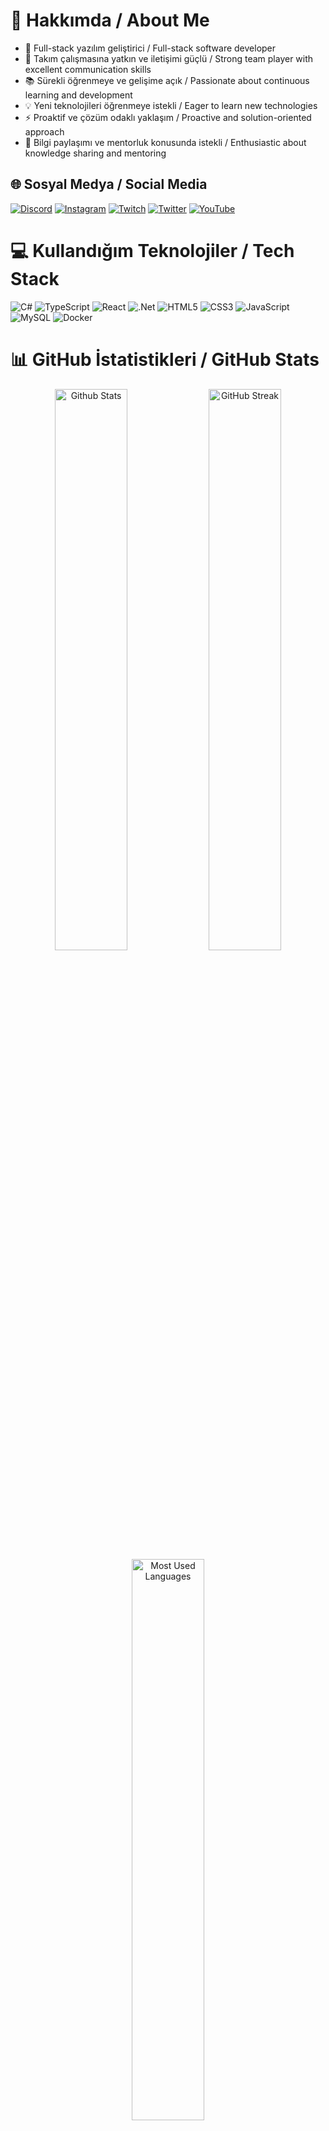 # 💫 Hakkımda / About Me

- 🚀 Full-stack yazılım geliştirici / Full-stack software developer
- 👥 Takım çalışmasına yatkın ve iletişimi güçlü / Strong team player with excellent communication skills
- 📚 Sürekli öğrenmeye ve gelişime açık / Passionate about continuous learning and development
- 💡 Yeni teknolojileri öğrenmeye istekli / Eager to learn new technologies
- ⚡ Proaktif ve çözüm odaklı yaklaşım / Proactive and solution-oriented approach
- 🤝 Bilgi paylaşımı ve mentorluk konusunda istekli / Enthusiastic about knowledge sharing and mentoring

## 🌐 Sosyal Medya / Social Media
[![Discord](https://img.shields.io/badge/Discord-%237289DA.svg?logo=discord&logoColor=white)](https://discord.gg/y68R7arX) 
[![Instagram](https://img.shields.io/badge/Instagram-%23E4405F.svg?logo=Instagram&logoColor=white)](https://instagram.com/polegut/) 
[![Twitch](https://img.shields.io/badge/Twitch-%239146FF.svg?logo=Twitch&logoColor=white)](https://twitch.tv/polegut) 
[![Twitter](https://img.shields.io/badge/Twitter-%231DA1F2.svg?logo=Twitter&logoColor=white)](https://twitter.com/polegut) 
[![YouTube](https://img.shields.io/badge/YouTube-%23FF0000.svg?logo=YouTube&logoColor=white)](https://youtube.com/channel/UCHrgDXcBzj-zxO_zueRr1rg)

# 💻 Kullandığım Teknolojiler / Tech Stack
![C#](https://img.shields.io/badge/c%23-%23239120.svg?style=for-the-badge&logo=c-sharp&logoColor=white) 
![TypeScript](https://img.shields.io/badge/typescript-%23007ACC.svg?style=for-the-badge&logo=typescript&logoColor=white) 
![React](https://img.shields.io/badge/react-%2320232a.svg?style=for-the-badge&logo=react&logoColor=%2361DAFB)
![.Net](https://img.shields.io/badge/.NET-5C2D91?style=for-the-badge&logo=.net&logoColor=white)
![HTML5](https://img.shields.io/badge/html5-%23E34F26.svg?style=for-the-badge&logo=html5&logoColor=white) 
![CSS3](https://img.shields.io/badge/css3-%231572B6.svg?style=for-the-badge&logo=css3&logoColor=white)
![JavaScript](https://img.shields.io/badge/javascript-%23323330.svg?style=for-the-badge&logo=javascript&logoColor=%23F7DF1E)
![MySQL](https://img.shields.io/badge/mysql-%2300f.svg?style=for-the-badge&logo=mysql&logoColor=white)
![Docker](https://img.shields.io/badge/docker-%230db7ed.svg?style=for-the-badge&logo=docker&logoColor=white)

# 📊 GitHub İstatistikleri / GitHub Stats
<div align="center">
  <img src="https://github-readme-stats.vercel.app/api?username=emirdnz&theme=dark&hide_border=true&include_all_commits=true&count_private=true" width="48%" alt="Github Stats"/>
  <img src="https://github-readme-streak-stats.herokuapp.com/?user=emirdnz&theme=dark&hide_border=true" width="48%" alt="GitHub Streak"/>
  <img src="https://github-readme-stats.vercel.app/api/top-langs/?username=emirdnz&theme=dark&hide_border=true&include_all_commits=true&count_private=true&layout=compact" width="48%" alt="Most Used Languages"/>
</div>

## 🚀 Projelerim / My Projects

<table>
  <tr>
    <td width="48%" valign="top" style="background:#161b22; border:1px solid #30363d; border-radius:12px; padding:36px; margin:0 12px 28px 0;">
      <div style="display:flex;align-items:center;gap:12px;">
        <img src="https://img.icons8.com/ios-filled/32/ffffff/bus.png" alt="bus icon" style="vertical-align:middle;" />
        <span style="color:#f0f6fc; font-size:1.7em; font-weight:900; letter-spacing:1px; font-family:Segoe UI,Arial,sans-serif;">BUS-TICKET-SYSTEM</span>
      </div>
      <hr style="border:0;border-top:2px solid #30363d;margin:18px 0;">
      <div style="color:#e6edf3;font-weight:700;font-size:1.13em;margin-bottom:0; font-family:Segoe UI,Arial,sans-serif;">
        Otobüs biletlerini çevrimiçi satma ve rezervasyon sistemi
      </div>
      <div style="color:#8b949e; font-style:italic; font-size:1.05em; margin-bottom:22px; margin-top:2px;">
        Online bus ticket sales and reservation system
      </div>
      <br>
      <div style="margin-bottom:22px;"></div>
      <div style="margin-bottom:10px;">
        <img src="https://img.shields.io/badge/React-20232A?style=flat&logo=react&logoColor=61DAFB"/>
        <img src="https://img.shields.io/badge/TypeScript-007ACC?style=flat&logo=typescript&logoColor=white"/>
        <img src="https://img.shields.io/badge/.NET-512BD4?style=flat&logo=dotnet&logoColor=white"/>
        <img src="https://img.shields.io/badge/SQL%20Server-CC2927?style=flat&logo=microsoft-sql-server&logoColor=white"/>
      </div>
      <br> 
      <div style="margin-bottom:18px;"></div>
      <div style="margin-bottom:10px;">
        <img src="https://img.shields.io/badge/Development-grey?style=flat&logo=github" alt="development"/>
        <img src="https://img.shields.io/badge/Geliştiriliyor-grey?style=flat&logo=github" alt="gelistiriliyor"/>
      </div>
      <div style="margin-bottom:10px;"></div>
      <div>
        <img src="https://img.shields.io/badge/In%20Progress-007bff?style=flat&logo=github&logoColor=white" alt="in progress"/>
        <img src="https://img.shields.io/badge/Devam%20Ediyor-007bff?style=flat&logo=github&logoColor=white" alt="devam ediyor"/>
      </div>
    </td>
    <td width="2%"></td>
    <td width="48%" valign="top" style="background:#161b22; border:1px solid #30363d; border-radius:12px; padding:36px; margin:0 0 28px 12px;">
      <div style="display:flex;align-items:center;gap:12px;">
        <img src="https://img.icons8.com/ios-filled/32/ffffff/bank.png" alt="bank icon" style="vertical-align:middle;" />
        <span style="color:#f0f6fc; font-size:1.7em; font-weight:900; letter-spacing:1px; font-family:Segoe UI,Arial,sans-serif;">BANK-SYSTEM</span>
      </div>
      <hr style="border:0;border-top:2px solid #30363d;margin:18px 0;">
      <div style="color:#e6edf3;font-weight:700;font-size:1.13em;margin-bottom:0; font-family:Segoe UI,Arial,sans-serif;">
        Temel bankacılık işlemleri yönetim platformu
      </div>
      <div style="color:#8b949e; font-style:italic; font-size:1.05em; margin-bottom:22px; margin-top:2px;">
        Basic banking operations management platform
      </div>
      <br>
      <div style="margin-bottom:22px;"></div>
      <div style="margin-bottom:10px;">
        <img src="https://img.shields.io/badge/React-20232A?style=flat&logo=react&logoColor=61DAFB"/>
        <img src="https://img.shields.io/badge/TypeScript-007ACC?style=flat&logo=typescript&logoColor=white"/>
        <img src="https://img.shields.io/badge/.NET-512BD4?style=flat&logo=dotnet&logoColor=white"/>
        <img src="https://img.shields.io/badge/SQL%20Server-CC2927?style=flat&logo=microsoft-sql-server&logoColor=white"/>
      </div>
      <br>
      <div style="margin-bottom:18px;"></div>
      <div style="margin-bottom:10px;">
        <img src="https://img.shields.io/badge/Development-grey?style=flat&logo=github" alt="development"/>
        <img src="https://img.shields.io/badge/Geliştiriliyor-grey?style=flat&logo=github" alt="gelistiriliyor"/>
      </div>
      <div style="margin-bottom:10px;"></div>
      <div>
        <img src="https://img.shields.io/badge/In%20Progress-007bff?style=flat&logo=github&logoColor=white" alt="in progress"/>
        <img src="https://img.shields.io/badge/Devam%20Ediyor-007bff?style=flat&logo=github&logoColor=white" alt="devam ediyor"/>
      </div>
    </td>
  </tr>
</table>

